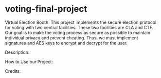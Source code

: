 # voting-final-project
Virtual Election Booth: This project implements the secure election protocol 
for voting with two central facilities. These two facilities are CLA and CTF.
Our goal is to make the voting process as secure as possible to maintain individual
privacy and prevent cheating. Thus, we must implement signatures and AES keys to
encrypt and decrypt for the user.

Description:

How to Use our Project:

Credits: